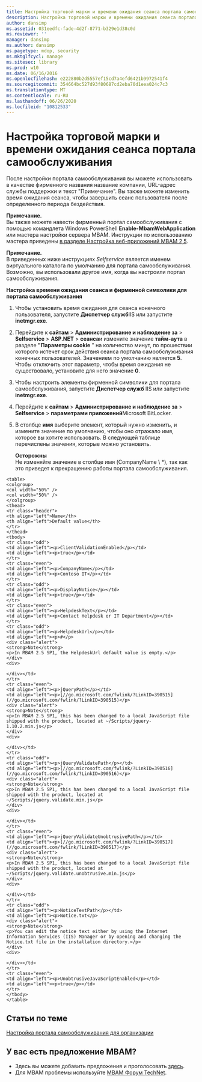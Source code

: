 ```yaml
---
title: Настройка торговой марки и времени ожидания сеанса портала самообслуживания
description: Настройка торговой марки и времени ожидания сеанса портала самообслуживания
author: dansimp
ms.assetid: 031eedfc-fade-4d2f-8771-b329e1d38c0d
ms.reviewer: ''
manager: dansimp
ms.author: dansimp
ms.pagetype: mdop, security
ms.mktglfcycl: manage
ms.sitesec: library
ms.prod: w10
ms.date: 06/16/2016
ms.openlocfilehash: e222880b2d5557ef15cd7a4efd6421b9972541f4
ms.sourcegitcommit: 354664bc527d93f80687cd2eba70d1eea024c7c3
ms.translationtype: MT
ms.contentlocale: ru-RU
ms.lasthandoff: 06/26/2020
ms.locfileid: "10812533"
---
```

# Настройка торговой марки и времени ожидания сеанса портала самообслуживания


После настройки портала самообслуживания вы можете использовать в качестве фирменного названия название компании, URL-адрес службы поддержки и текст "Примечание". Вы также можете изменить время ожидания сеанса, чтобы завершить сеанс пользователя после определенного периода бездействия.

**Примечание.**  
Вы также можете навести фирменный портал самообслуживания с помощью командлета Windows PowerShell **Enable-MbamWebApplication** или мастера настройки сервера MBAM. Инструкции по использованию мастера приведены [в разделе Настройка веб-приложений MBAM 2,5](how-to-configure-the-mbam-25-web-applications.md).



**Примечание.**  
В приведенных ниже инструкциях *Selfservice* является именем виртуального каталога по умолчанию для портала самообслуживания. Возможно, вы использовали другое имя, когда вы настроили портал самообслуживания.



**Настройка времени ожидания сеанса и фирменной символики для портала самообслуживания**

1.  Чтобы установить время ожидания для сеанса конечного пользователя, запустите **Диспетчер служб**IIS или запустите **inetmgr.exe**.

2.  Перейдите к **сайтам** &gt; **Администрирование и наблюдение за** &gt; **Selfservice** &gt; **ASP.NET** &gt; **сеанса**и измените значение **тайм-аута** в разделе **"Параметры cookie** " на количество минут, по прошествии которого истечет срок действия сеанса портала самообслуживания конечных пользователей. Значением по умолчанию является **5**. Чтобы отключить этот параметр, чтобы время ожидания не существовало, установите для него значение **0**.

3.  Чтобы настроить элементы фирменной символики для портала самообслуживания, запустите **Диспетчер служб** IIS или запустите **inetmgr.exe**.

4.  Перейдите к **сайтам** &gt; **Администрирование и наблюдение за** &gt; **Selfservice** &gt; **параметрами приложений**Microsoft BitLocker.

5.  В столбце **имя** выберите элемент, который нужно изменить, и измените значение по умолчанию, чтобы оно отражало имя, которое вы хотите использовать. В следующей таблице перечислены значения, которые можно установить.

    **Осторожны**  
    Не изменяйте значение в столбце имя (CompanyName \ *), так как это приведет к прекращению работы портала самообслуживания.



~~~
<table>
<colgroup>
<col width="50%" />
<col width="50%" />
</colgroup>
<thead>
<tr class="header">
<th align="left">Name</th>
<th align="left">Default value</th>
</tr>
</thead>
<tbody>
<tr class="odd">
<td align="left"><p>ClientValidationEnabled</p></td>
<td align="left"><p>true</p></td>
</tr>
<tr class="even">
<td align="left"><p>CompanyName</p></td>
<td align="left"><p>Contoso IT</p></td>
</tr>
<tr class="odd">
<td align="left"><p>DisplayNotice</p></td>
<td align="left"><p>true</p></td>
</tr>
<tr class="even">
<td align="left"><p>HelpdeskText</p></td>
<td align="left"><p>Contact Helpdesk or IT Department</p></td>
</tr>
<tr class="odd">
<td align="left"><p>HelpdeskUrl</p></td>
<td align="left"><p>#</p>
<div class="alert">
<strong>Note</strong>  
<p>In MBAM 2.5 SP1, the HelpdeskUrl default value is empty.</p>
</div>
<div>

</div></td>
</tr>
<tr class="even">
<td align="left"><p>jQueryPath</p></td>
<td align="left"><p>[//go.microsoft.com/fwlink/?LinkID=390515](//go.microsoft.com/fwlink/?LinkID=390515)</p>
<div class="alert">
<strong>Note</strong>  
<p>In MBAM 2.5 SP1, this has been changed to a local JavaScript file shipped with the product, located at ~/Scripts/jquery-1.10.2.min.js</p>
</div>
<div>

</div></td>
</tr>
<tr class="odd">
<td align="left"><p>jQueryValidatePath</p></td>
<td align="left"><p>[//go.microsoft.com/fwlink/?LinkID=390516](//go.microsoft.com/fwlink/?LinkID=390516)</p>
<div class="alert">
<strong>Note</strong>  
<p>In MBAM 2.5 SP1, this has been changed to a local JavaScript file shipped with the product, located at ~/Scripts/jquery.validate.min.js</p>
</div>
<div>

</div></td>
</tr>
<tr class="even">
<td align="left"><p>jQueryValidateUnobtrusivePath</p></td>
<td align="left"><p>[//go.microsoft.com/fwlink/?LinkID=390517](//go.microsoft.com/fwlink/?LinkID=390517)</p>
<div class="alert">
<strong>Note</strong>  
<p>In MBAM 2.5 SP1, this has been changed to a local JavaScript file shipped with the product, located at ~/Scripts/jquery.validate.unobtrusive.min.js</p>
</div>
<div>

</div></td>
</tr>
<tr class="odd">
<td align="left"><p>NoticeTextPath</p></td>
<td align="left"><p>Notice.txt</p>
<div class="alert">
<strong>Note</strong>  
<p>You can edit the notice text either by using the Internet Information Services (IIS) Manager or by opening and changing the Notice.txt file in the installation directory.</p>
</div>
<div>

</div></td>
</tr>
<tr class="even">
<td align="left"><p>UnobtrusiveJavaScriptEnabled</p></td>
<td align="left"><p>true</p></td>
</tr>
</tbody>
</table>
~~~





## Статьи по теме


[Настройка портала самообслуживания для организации](customizing-the-self-service-portal-for-your-organization.md)



## У вас есть предложение MBAM?
- Здесь вы можете добавить предложения и проголосовать [здесь](http://mbam.uservoice.com/forums/268571-microsoft-bitlocker-administration-and-monitoring). 
- Для MBAM проблемы используйте [MBAM Форум TechNet](https://social.technet.microsoft.com/Forums/home?forum=mdopmbam). 





